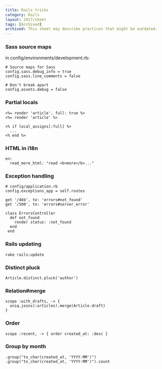 ```yaml
---
title: Rails tricks
category: Rails
layout: 2017/sheet
tags: [Archived]
archived: This sheet may describe practices that might be outdated.
---
```


### Sass source maps

in config/environments/development.rb:

    # Source maps for Sass
    config.sass.debug_info = true
    config.sass.line_comments = false

    # Don't break apart
    config.assets.debug = false

### Partial locals

    <%= render 'article', full: true %>
    <%= render 'article' %>

    <% if local_assigns[:full] %>
      ...
    <% end %>

### HTML in i18n

    en:
      read_more_html: "read <b>more</b>..."

### Exception handling

    # config/application.rb
    config.exceptions_app = self.routes

    get '/404', to: 'errors#not_found'
    get '/500', to: 'errors#server_error'

    class ErrorsController
      def not_found
        render status: :not_found
      end
     end

### Rails updating

    rake rails:update

### Distinct pluck

    Article.distinct.pluck('author')

### Relation#merge

    scope :with_drafts, -> {
      uniq.joins(:articles).merge(Article.draft)
    }

### Order

    scope :recent, -> { order created_at: :desc }

### Group by month

    .group("to_char(created_at, 'YYYY-MM')")
    .group("to_char(created_at, 'YYYY-MM')").count
